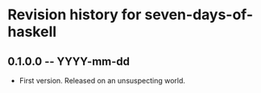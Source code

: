 # Revision history for seven-days-of-haskell

## 0.1.0.0 -- YYYY-mm-dd

* First version. Released on an unsuspecting world.
